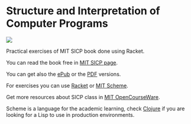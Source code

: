 Structure and Interpretation of Computer Programs
=================================================

<img src="http://mitpress.mit.edu/sicp/graphics/main-banner.gif"/>


Practical exercises of MIT SICP book done using Racket.

You can read the book free in [MIT SICP page](http://mitpress.mit.edu/sicp/).

You can get also the [ePub](https://github.com/downloads/ieure/sicp/sicp.epub) or the [PDF](https://github.com/sarabander/sicp-pdf/raw/master/sicp.pdf) versions.

For exercises you can use [Racket](http://racket-lang.org/) or [MIT Scheme](http://www.gnu.org/software/mit-scheme/).

Get more resources about SICP class in [MIT OpenCourseWare](http://ocw.mit.edu/courses/electrical-engineering-and-computer-science/6-001-structure-and-interpretation-of-computer-programs-spring-2005/).

Scheme is a language for the academic learning, check [Clojure](http://clojure.org/) if you are looking for a Lisp to use in production environments.
